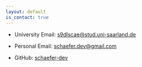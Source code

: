 ```yaml
---
layout: default
is_contact: true
---
```


* University Email: [s9dlscae@stud.uni-saarland.de](mailto:s9dlscae@stud.uni-saarland.de)

* Personal Email: [schaefer.dev@gmail.com](mailto:schaefer.dev@gmail.com)

* GitHub: [schaefer-dev](https://github.com/schaefer-dev)
